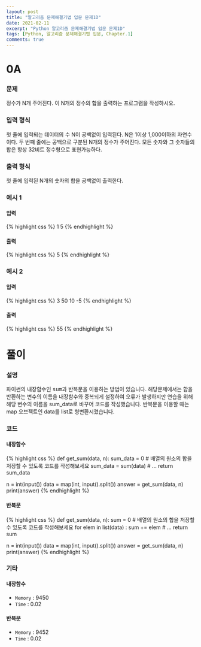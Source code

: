 ```yaml
---
layout: post
title: "알고리즘 문제해결기법 입문 문제1D"
date: 2021-02-11
excerpt: "Python 알고리즘 문제해결기법 입문 문제1D"
tags: [Python, 알고리즘 문제해결기법 입문, Chapter.1]
comments: true
---
```

# 0A

### 문제
정수가 N개 주어진다. 이 N개의 정수의 합을 출력하는 프로그램을 작성하시오.

### 입력 형식
첫 줄에 입력되는 데이터의 수 N이 공백없이 입력된다. N은 1이상 1,000이하의 자연수이다.
두 번째 줄에는 공백으로 구분된 N개의 정수가 주어진다. 모든 숫자와 그 숫자들의 합은 항상 32비트 정수형으로 표현가능하다.

### 출력 형식
첫 줄에 입력된 N개의 숫자의 합을 공백없이 출력한다.

### 예시 1
#### 입력
{% highlight css %}
1
5
{% endhighlight %}
#### 출력
{% highlight css %}
5
{% endhighlight %}

### 예시 2
#### 입력
{% highlight css %}
3
50 10 -5
{% endhighlight %}
#### 출력
{% highlight css %}
55
{% endhighlight %}

# 풀이

### 설명
파이썬의 내장함수인 <kbd>sum</kbd>과 반복문을 이용하는 방법이 있습니다. 해당문제에서는 합을 반환하는 변수의 이름을 내장함수와 중복되게 설정하여 오류가 발생하지만 연습을 위해 해당 변수의 이름을 sum_data로 바꾸어 코드를 작성했습니다. 반복문을 이용할 때는 map 오브젝트인 data를 list로 형변환시켰습니다.

### 코드
#### 내장함수
{% highlight css %} 
def get_sum(data, n):
	sum_data = 0
	# 배열의 원소의 합을 저장할 수 있도록 코드를 작성해보세요
	sum_data = sum(data)
	# ...
	return sum_data


n = int(input())
data = map(int, input().split())
answer = get_sum(data, n)
print(answer)
{% endhighlight %}

#### 반복문
{% highlight css %}
def get_sum(data, n):
	sum = 0
	# 배열의 원소의 합을 저장할 수 있도록 코드를 작성해보세요
	for elem in list(data) :
		sum += elem
	# ...
	return sum


n = int(input())
data = map(int, input().split())
answer = get_sum(data, n)
print(answer)
{% endhighlight %}

### 기타
#### 내장함수
- `Memory` : 9450
- `Time` : 0.02

#### 반복문
- `Memory` : 9452
- `Time` : 0.02